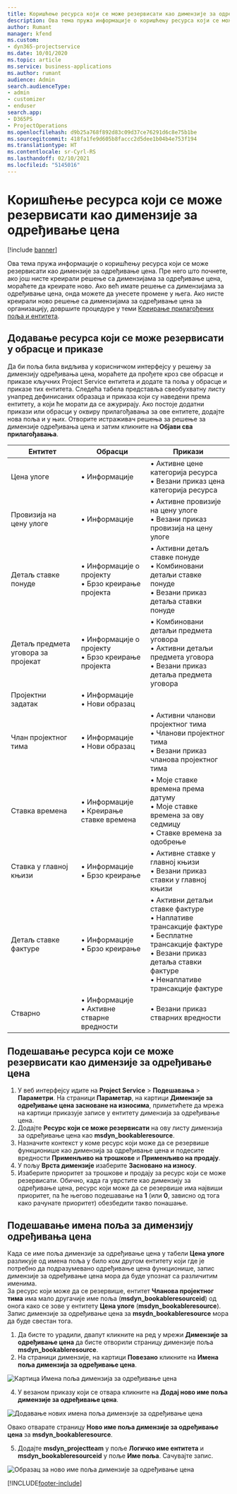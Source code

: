 ```yaml
---
title: Коришћење ресурса који се може резервисати као димензије за одређивање цена
description: Ова тема пружа информације о коришћењу ресурса који се може резервисати као димензије за одређивање цена.
author: Rumant
manager: kfend
ms.custom:
- dyn365-projectservice
ms.date: 10/01/2020
ms.topic: article
ms.service: business-applications
ms.author: rumant
audience: Admin
search.audienceType:
- admin
- customizer
- enduser
search.app:
- D365PS
- ProjectOperations
ms.openlocfilehash: d9b25a768f892d83c09d37ce76291d6c8e75b1be
ms.sourcegitcommit: 418fa1fe9d605b8faccc2d5dee1b04b4e753f194
ms.translationtype: HT
ms.contentlocale: sr-Cyrl-RS
ms.lasthandoff: 02/10/2021
ms.locfileid: "5145016"
---
```

# <a name="use-bookable-resource-as-a-pricing-dimension"></a>Коришћење ресурса који се може резервисати као димензије за одређивање цена

[!include [banner](../includes/psa-now-project-operations.md)]

Ова тема пружа информације о коришћењу ресурса који се може резервисати као димензије за одређивање цена. Пре него што почнете, ако још нисте креирали решење са димензијама за одређивање цена, мораћете да креирате ново. Ако већ имате решење са димензијама за одређивање цена, онда можете да унесете промене у њега. Ако нисте креирали ново решење са димензијама за одређивање цена за организацију, довршите процедуре у теми [Креирање прилагођених поља и ентитета](create-custom-fields-entities.md).

## <a name="add-bookable-resource-to-forms-and-views"></a>Додавање ресурса који се може резервисати у обрасце и приказе
Да би поља била видљива у корисничком интерфејсу у решењу за димензију одређивања цена, мораћете да прођете кроз све обрасце и приказе кључних Project Service ентитета и додате та поља у обрасце и приказе тих ентитета.
Следећа табела представља свеобухватну листу унапред дефинисаних образаца и приказа који су наведени према ентитету, а који ће морати да се ажурирају. Ако постоје додатни прикази или обрасци у оквиру прилагођавања за ове ентитете, додајте нова поља и у њих.
Отворите истраживач решења за решење за димензије одређивања цена и затим кликните на **Објави сва прилагођавања**.


|   Ентитет        | Обрасци   |Прикази        |
| ------------------------------|---------------------------------|----------------------------------|
|  Цена улоге|• Информације |• Активне цене категорија ресурса<br> • Везани приказ цена категорија ресурса|
|  Провизија на цену улоге|• Информације|• Активне провизије на цену улоге<br>• Везани приказ провизија на цену улоге|
|  Детаљ ставке понуде|• Информације о пројекту<br>• Брзо креирање пројекта|• Активни детаљ ставке понуде<br>• Комбиновани детаљи ставке понуде<br>• Везани приказ детаља ставки понуде|
|  Детаљ предмета уговора за пројекат|• Информације о пројекту<br>• Брзо креирање пројекта|• Комбиновани детаљи предмета уговора<br>• Активни детаљи предмета уговора<br>• Везани приказ детаља предмета уговора|
|  Пројектни задатак|• Информације<br>• Нови образац||
|  Члан пројектног тима|• Информације<br>• Нови образац|• Активни чланови пројектног тима<br>• Чланови пројектног тима<br>• Везани приказ чланова пројектног тима|
|  Ставка времена|• Информације<br>• Креирање ставке времена|• Моје ставке времена према датуму<br>• Моје ставке времена за ову седмицу<br>• Ставке времена за одобрење|
|  Ставка у главној књизи|• Информације<br>• Брзо креирање|• Активне ставке у главној књизи<br>• Везани приказ ставки у главној књизи|
|  Детаљ ставке фактуре|• Информације<br>• Брзо креирање|• Активни детаљи ставке фактуре<br>• Наплативе трансакције фактуре<br>• Бесплатне трансакције фактуре<br>• Везани приказ детаља ставки фактуре<br>• Ненаплативе трансакције фактуре|
|  Стварно|• Информације<br>• Активне стварне вредности|• Везани приказ стварних вредности|

## <a name="set-up-bookable-resource-as-a-pricing-dimension"></a>Подешавање ресурса који се може резервисати као димензије за одређивање цена

1. У веб интерфејсу идите на **Project Service** > **Подешавања** > **Параметри**. На страници **Параметар**, на картици **Димензије за одређивање цена засноване на износима**, приметићете да мрежа на картици приказује записе у ентитету димензија за одређивање цена. 
2. Додајте **Ресурс који се може резервисати** на ову листу димензија за одређивање цена као **msdyn_bookableresource**. 
3. Назначите контекст у коме ресурс који може да се резервише функционише као димензија за одређивање цена и подесите вредности **Применљиво на трошкове** и **Применљиво на продају**.
4. У пољу **Врста димензије** изаберите **Засновано на износу**. 
5. Изаберите приоритет за трошкове и продају за ресурс који се може резервисати. Обично, када га уврстите као димензију за одређивање цена, ресурс који може да се резервише има највиши приоритет, па ће његово подешавање на **1** (или **0**, зависно од тога како рачунате приоритет) обезбедити такво понашање.

## <a name="set-up-pricing-dimension-field-names"></a>Подешавање имена поља за димензију одређивања цена

Када се име поља димензије за одређивање цена у табели **Цена улоге** разликује од имена поља у било ком другом ентитету који где је потребно да подразумевано одређивање цена функционише, запис димензије за одређивање цена мора да буде упознат са различитим именима.    
За ресурс који може да се резервише, ентитет **Чланова пројектног тима** има мало другачије име поља (**msdyn_bookableresourceid**) од онога како се зове у ентитету **Цена улоге** (**msdyn_bookableresource**). Запис димензије за одређивање цена за **msydn_bookableresource** мора да буде свестан тога. 
1. Да бисте то урадили, двапут кликните на ред у мрежи **Димензије за одређивање цена** да бисте отворили страницу димензије поља **msdyn_bookableresource**.
2. На страници димензије, на картици **Повезано** кликните на **Имена поља димензија за одређивање цена**.

 ![Картица Имена поља димензија за одређивање цена](media/PD-fieldname.png)

4. У везаном приказу који се отвара кликните на **Додај ново име поља димензије за одређивање цена**.

 ![Додавање нових имена поља димензије за одређивање цена](media/Add-NewPD-fieldname.png)


Овако отварате страницу **Ново име поља димензије за одређивање цена** за **msdyn_bookableresource**. 

5. Додајте **msdyn_projectteam** у поље **Логичко име ентитета** и **msdyn_bookableresourceid** у поље **Име поља**. Сачувајте запис.

 ![Образац за ново име поља димензије за одређивање цена](media/PD-fieldname-Added.png)


[!INCLUDE[footer-include](../includes/footer-banner.md)]